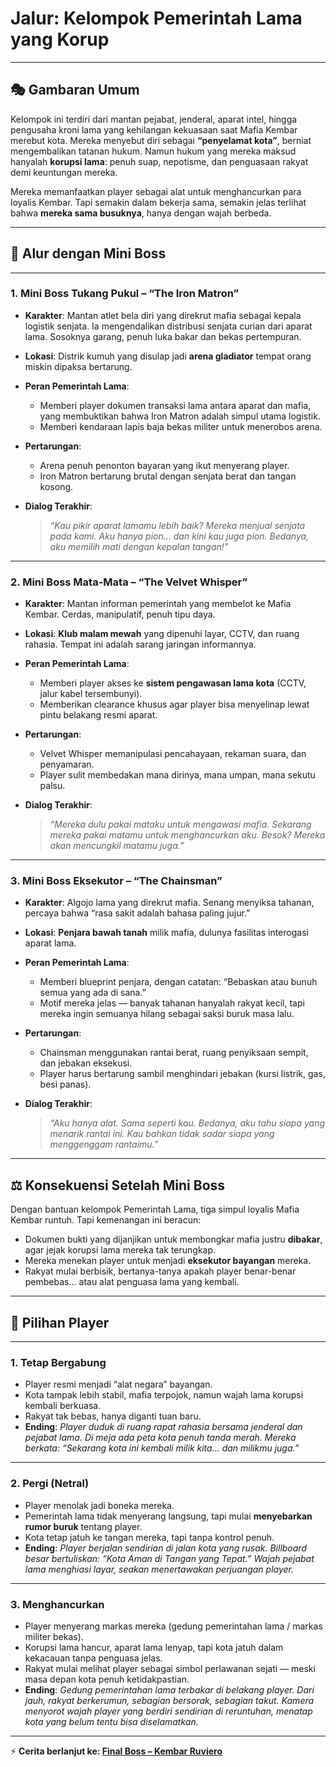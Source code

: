 # **Jalur: Kelompok Pemerintah Lama yang Korup**

---

## 🎭 Gambaran Umum

Kelompok ini terdiri dari mantan pejabat, jenderal, aparat intel, hingga pengusaha kroni lama yang kehilangan kekuasaan saat Mafia Kembar merebut kota. Mereka menyebut diri sebagai **“penyelamat kota”**, berniat mengembalikan tatanan hukum. Namun hukum yang mereka maksud hanyalah **korupsi lama**: penuh suap, nepotisme, dan penguasaan rakyat demi keuntungan mereka.

Mereka memanfaatkan player sebagai alat untuk menghancurkan para loyalis Kembar. Tapi semakin dalam bekerja sama, semakin jelas terlihat bahwa **mereka sama busuknya**, hanya dengan wajah berbeda.

---

## 🔪 Alur dengan Mini Boss

---

### 1. **Mini Boss Tukang Pukul – “The Iron Matron”**

- **Karakter**: Mantan atlet bela diri yang direkrut mafia sebagai kepala logistik senjata. Ia mengendalikan distribusi senjata curian dari aparat lama. Sosoknya garang, penuh luka bakar dan bekas pertempuran.
- **Lokasi**: Distrik kumuh yang disulap jadi **arena gladiator** tempat orang miskin dipaksa bertarung.
- **Peran Pemerintah Lama**:

  - Memberi player dokumen transaksi lama antara aparat dan mafia, yang membuktikan bahwa Iron Matron adalah simpul utama logistik.
  - Memberi kendaraan lapis baja bekas militer untuk menerobos arena.

- **Pertarungan**:

  - Arena penuh penonton bayaran yang ikut menyerang player.
  - Iron Matron bertarung brutal dengan senjata berat dan tangan kosong.

- **Dialog Terakhir**:

  > _“Kau pikir aparat lamamu lebih baik? Mereka menjual senjata pada kami. Aku hanya pion… dan kini kau juga pion. Bedanya, aku memilih mati dengan kepalan tangan!”_

---

### 2. **Mini Boss Mata-Mata – “The Velvet Whisper”**

- **Karakter**: Mantan informan pemerintah yang membelot ke Mafia Kembar. Cerdas, manipulatif, penuh tipu daya.
- **Lokasi**: **Klub malam mewah** yang dipenuhi layar, CCTV, dan ruang rahasia. Tempat ini adalah sarang jaringan informannya.
- **Peran Pemerintah Lama**:

  - Memberi player akses ke **sistem pengawasan lama kota** (CCTV, jalur kabel tersembunyi).
  - Memberikan clearance khusus agar player bisa menyelinap lewat pintu belakang resmi aparat.

- **Pertarungan**:

  - Velvet Whisper memanipulasi pencahayaan, rekaman suara, dan penyamaran.
  - Player sulit membedakan mana dirinya, mana umpan, mana sekutu palsu.

- **Dialog Terakhir**:

  > _“Mereka dulu pakai mataku untuk mengawasi mafia. Sekarang mereka pakai matamu untuk menghancurkan aku. Besok? Mereka akan mencungkil matamu juga.”_

---

### 3. **Mini Boss Eksekutor – “The Chainsman”**

- **Karakter**: Algojo lama yang direkrut mafia. Senang menyiksa tahanan, percaya bahwa “rasa sakit adalah bahasa paling jujur.”
- **Lokasi**: **Penjara bawah tanah** milik mafia, dulunya fasilitas interogasi aparat lama.
- **Peran Pemerintah Lama**:

  - Memberi blueprint penjara, dengan catatan: “Bebaskan atau bunuh semua yang ada di sana.”
  - Motif mereka jelas — banyak tahanan hanyalah rakyat kecil, tapi mereka ingin semuanya hilang sebagai saksi buruk masa lalu.

- **Pertarungan**:

  - Chainsman menggunakan rantai berat, ruang penyiksaan sempit, dan jebakan eksekusi.
  - Player harus bertarung sambil menghindari jebakan (kursi listrik, gas, besi panas).

- **Dialog Terakhir**:

  > _“Aku hanya alat. Sama seperti kau. Bedanya, aku tahu siapa yang menarik rantai ini. Kau bahkan tidak sadar siapa yang menggenggam rantaimu.”_

---

## ⚖️ Konsekuensi Setelah Mini Boss

Dengan bantuan kelompok Pemerintah Lama, tiga simpul loyalis Mafia Kembar runtuh. Tapi kemenangan ini beracun:

- Dokumen bukti yang dijanjikan untuk membongkar mafia justru **dibakar**, agar jejak korupsi lama mereka tak terungkap.
- Mereka menekan player untuk menjadi **eksekutor bayangan** mereka.
- Rakyat mulai berbisik, bertanya-tanya apakah player benar-benar pembebas… atau alat penguasa lama yang kembali.

---

## 🚪 Pilihan Player

---

### 1. **Tetap Bergabung**

- Player resmi menjadi “alat negara” bayangan.
- Kota tampak lebih stabil, mafia terpojok, namun wajah lama korupsi kembali berkuasa.
- Rakyat tak bebas, hanya diganti tuan baru.
- **Ending**:
  _Player duduk di ruang rapat rahasia bersama jenderal dan pejabat lama. Di meja ada peta kota penuh tanda merah. Mereka berkata: “Sekarang kota ini kembali milik kita… dan milikmu juga.”_

---

### 2. **Pergi (Netral)**

- Player menolak jadi boneka mereka.
- Pemerintah lama tidak menyerang langsung, tapi mulai **menyebarkan rumor buruk** tentang player.
- Kota tetap jatuh ke tangan mereka, tapi tanpa kontrol penuh.
- **Ending**:
  _Player berjalan sendirian di jalan kota yang rusak. Billboard besar bertuliskan: “Kota Aman di Tangan yang Tepat.” Wajah pejabat lama menghiasi layar, seakan menertawakan perjuangan player._

---

### 3. **Menghancurkan**

- Player menyerang markas mereka (gedung pemerintahan lama / markas militer bekas).
- Korupsi lama hancur, aparat lama lenyap, tapi kota jatuh dalam kekacauan tanpa penguasa jelas.
- Rakyat mulai melihat player sebagai simbol perlawanan sejati — meski masa depan kota penuh ketidakpastian.
- **Ending**:
  _Gedung pemerintahan lama terbakar di belakang player. Dari jauh, rakyat berkerumun, sebagian bersorak, sebagian takut. Kamera menyorot wajah player yang berdiri sendirian di reruntuhan, menatap kota yang belum tentu bisa diselamatkan._

---

⚡ **Cerita berlanjut ke: [Final Boss – Kembar Ruviero](/final)**
